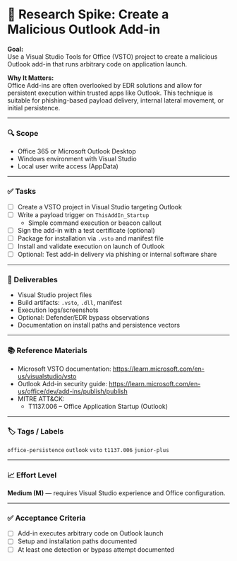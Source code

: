 # 📩 Research Spike: Create a Malicious Outlook Add-in

**Goal:**  
Use a Visual Studio Tools for Office (VSTO) project to create a malicious Outlook add-in that runs arbitrary code on application launch.

**Why It Matters:**  
Office Add-ins are often overlooked by EDR solutions and allow for persistent execution within trusted apps like Outlook. This technique is suitable for phishing-based payload delivery, internal lateral movement, or initial persistence.

---

### 🔍 Scope
- Office 365 or Microsoft Outlook Desktop
- Windows environment with Visual Studio
- Local user write access (AppData)

---

### ✅ Tasks
- [ ] Create a VSTO project in Visual Studio targeting Outlook
- [ ] Write a payload trigger on `ThisAddIn_Startup`
  - Simple command execution or beacon callout
- [ ] Sign the add-in with a test certificate (optional)
- [ ] Package for installation via `.vsto` and manifest file
- [ ] Install and validate execution on launch of Outlook
- [ ] Optional: Test add-in delivery via phishing or internal software share

---

### 🎯 Deliverables
- Visual Studio project files
- Build artifacts: `.vsto`, `.dll`, manifest
- Execution logs/screenshots
- Optional: Defender/EDR bypass observations
- Documentation on install paths and persistence vectors

---

### 📚 Reference Materials
- Microsoft VSTO documentation: https://learn.microsoft.com/en-us/visualstudio/vsto  
- Outlook Add-in security guide: https://learn.microsoft.com/en-us/office/dev/add-ins/publish/publish  
- MITRE ATT&CK:  
  - T1137.006 – Office Application Startup (Outlook)

---

### 🏷️ Tags / Labels
`office-persistence` `outlook` `vsto` `t1137.006` `junior-plus`

---

### 📈 Effort Level
**Medium (M)** — requires Visual Studio experience and Office configuration.

---

### ✅ Acceptance Criteria
- [ ] Add-in executes arbitrary code on Outlook launch
- [ ] Setup and installation paths documented
- [ ] At least one detection or bypass attempt documented
